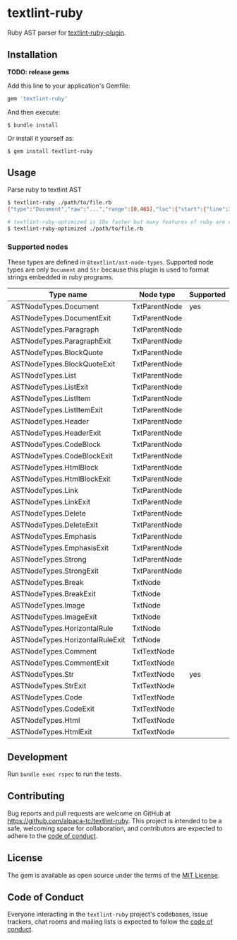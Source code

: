 # textlint-ruby

Ruby AST parser for [textlint-ruby-plugin](https://github.com/alpaca-tc/textlint-ruby-plugin).

## Installation

**TODO: release gems**

Add this line to your application's Gemfile:

```ruby
gem 'textlint-ruby'
```

And then execute:

    $ bundle install

Or install it yourself as:

    $ gem install textlint-ruby

## Usage

Parse ruby to textlint AST

```sh
$ textlint-ruby ./path/to/file.rb
{"type":"Document","raw":"...","range":[0,465],"loc":{"start":{"line":1,"column":0},"end":{"line":26,"column":0}},"children":[...]}

# textlint-ruby-optimized is 10x faster but many features of ruby are disabled.
$ textlint-ruby-optimized ./path/to/file.rb
```

### Supported nodes

These types are defined in `@textlint/ast-node-types`.
Supported node types are only `Document` and `Str` because this plugin is used to format strings embedded in ruby programs.

| Type name                       | Node type     | Supported                            |
| ------------------------------- | ------------- | ------------------------------------ |
| ASTNodeTypes.Document           | TxtParentNode | yes                                  |
| ASTNodeTypes.DocumentExit       | TxtParentNode |                                      |
| ASTNodeTypes.Paragraph          | TxtParentNode |                                      |
| ASTNodeTypes.ParagraphExit      | TxtParentNode |                                      |
| ASTNodeTypes.BlockQuote         | TxtParentNode |                                      |
| ASTNodeTypes.BlockQuoteExit     | TxtParentNode |                                      |
| ASTNodeTypes.List               | TxtParentNode |                                      |
| ASTNodeTypes.ListExit           | TxtParentNode |                                      |
| ASTNodeTypes.ListItem           | TxtParentNode |                                      |
| ASTNodeTypes.ListItemExit       | TxtParentNode |                                      |
| ASTNodeTypes.Header             | TxtParentNode |                                      |
| ASTNodeTypes.HeaderExit         | TxtParentNode |                                      |
| ASTNodeTypes.CodeBlock          | TxtParentNode |                                      |
| ASTNodeTypes.CodeBlockExit      | TxtParentNode |                                      |
| ASTNodeTypes.HtmlBlock          | TxtParentNode |                                      |
| ASTNodeTypes.HtmlBlockExit      | TxtParentNode |                                      |
| ASTNodeTypes.Link               | TxtParentNode |                                      |
| ASTNodeTypes.LinkExit           | TxtParentNode |                                      |
| ASTNodeTypes.Delete             | TxtParentNode |                                      |
| ASTNodeTypes.DeleteExit         | TxtParentNode |                                      |
| ASTNodeTypes.Emphasis           | TxtParentNode |                                      |
| ASTNodeTypes.EmphasisExit       | TxtParentNode |                                      |
| ASTNodeTypes.Strong             | TxtParentNode |                                      |
| ASTNodeTypes.StrongExit         | TxtParentNode |                                      |
| ASTNodeTypes.Break              | TxtNode       |                                      |
| ASTNodeTypes.BreakExit          | TxtNode       |                                      |
| ASTNodeTypes.Image              | TxtNode       |                                      |
| ASTNodeTypes.ImageExit          | TxtNode       |                                      |
| ASTNodeTypes.HorizontalRule     | TxtNode       |                                      |
| ASTNodeTypes.HorizontalRuleExit | TxtNode       |                                      |
| ASTNodeTypes.Comment            | TxtTextNode   |                                      |
| ASTNodeTypes.CommentExit        | TxtTextNode   |                                      |
| ASTNodeTypes.Str                | TxtTextNode   | yes                                  |
| ASTNodeTypes.StrExit            | TxtTextNode   |                                      |
| ASTNodeTypes.Code               | TxtTextNode   |                                      |
| ASTNodeTypes.CodeExit           | TxtTextNode   |                                      |
| ASTNodeTypes.Html               | TxtTextNode   |                                      |
| ASTNodeTypes.HtmlExit           | TxtTextNode   |                                      |

## Development

Run `bundle exec rspec` to run the tests.

## Contributing

Bug reports and pull requests are welcome on GitHub at https://github.com/alpaca-tc/textlint-ruby. This project is intended to be a safe, welcoming space for collaboration, and contributors are expected to adhere to the [code of conduct](https://github.com/alpaca-tc/textlint-ruby/blob/master/CODE_OF_CONDUCT.md).

## License

The gem is available as open source under the terms of the [MIT License](https://opensource.org/licenses/MIT).

## Code of Conduct

Everyone interacting in the `textlint-ruby` project's codebases, issue trackers, chat rooms and mailing lists is expected to follow the [code of conduct](https://github.com/alpaca-tc/textlint-ruby/blob/master/CODE_OF_CONDUCT.md).
